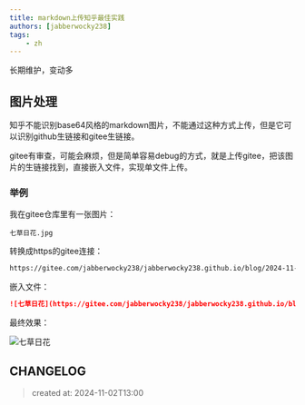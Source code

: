 ```yaml
---
title: markdown上传知乎最佳实践
authors: [jabberwocky238]
tags: 
    - zh
---
```


长期维护，变动多

<!-- truncate -->

## 图片处理

知乎不能识别base64风格的markdown图片，不能通过这种方式上传，但是它可以识别github生链接和gitee生链接。

gitee有审查，可能会麻烦，但是简单容易debug的方式，就是上传gitee，把该图片的生链接找到，直接嵌入文件，实现单文件上传。

### 举例

我在gitee仓库里有一张图片：

```
七草日花.jpg
```

转换成https的gitee连接：

```txt
https://gitee.com/jabberwocky238/jabberwocky238.github.io/blog/2024-11-02-zhihu-markdown-best-practice/七草日花.jpg
```

嵌入文件：

```md
![七草日花](https://gitee.com/jabberwocky238/jabberwocky238.github.io/blog/2024-11-02-zhihu-markdown-best-practice/七草日花.jpg)
```

最终效果：

![七草日花](https://gitee.com/jabberwocky238/jabberwocky238.github.io/blog/2024-11-02-zhihu-markdown-best-practice/七草日花.jpg)

## CHANGELOG  
> created at: 2024-11-02T13:00  

